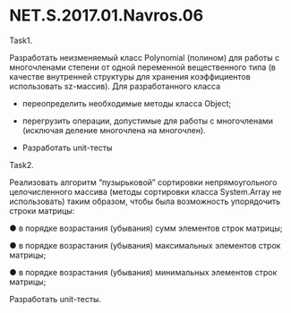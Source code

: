 # NET.S.2017.01.Navros.06


Task1.

Разработать неизменяемый класс Polynomial (полином) для работы с многочленами степени  от одной переменной вещественного типа (в качестве внутренней структуры для хранения коэффициентов использовать sz-массив). Для разработанного класса

-	переопределить необходимые методы класса Object;

-	перегрузить операции, допустимые для работы с многочленами (исключая деление многочлена на многочлен). 

-	Разработать unit-тесты


Task2.

Реализовать алгоритм “пузырьковой” сортировки непрямоугольного целочисленного массива (методы сортировки класса System.Array не использовать) таким образом, чтобы была возможность упорядочить строки матрицы: 

●	в порядке возрастания (убывания) сумм элементов строк матрицы;

●	в порядке возрастания (убывания) максимальных элементов строк матрицы;

●	в порядке возрастания (убывания) минимальных элементов строк матрицы;

Разработать unit-тесты.
